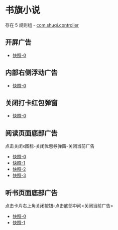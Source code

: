 # 书旗小说

存在 5 规则组 - [com.shuqi.controller](/src/apps/com.shuqi.controller.ts)

## 开屏广告

- [快照-0](https://i.gkd.li/import/12854869)

## 内部右侧浮动广告

- [快照-0](https://i.gkd.li/import/import/12513811)

## 关闭打卡红包弹窗

- [快照-0](https://i.gkd.li/import/import/12513822)

## 阅读页面底部广告

点击关闭x图标-关闭优惠券弹窗-关闭当前广告

- [快照-0](https://i.gkd.li/import/import/12513893)
- [快照-1](https://i.gkd.li/import/import/12513908)
- [快照-2](https://i.gkd.li/import/import/12513860)
- [快照-3](https://i.gkd.li/import/12901429)

## 听书页面底部广告

点击卡片右上角关闭按钮-点击底部中间<关闭当前广告>

- [快照-0](https://i.gkd.li/import/import/12513959)
- [快照-1](https://i.gkd.li/import/import/12513944)
